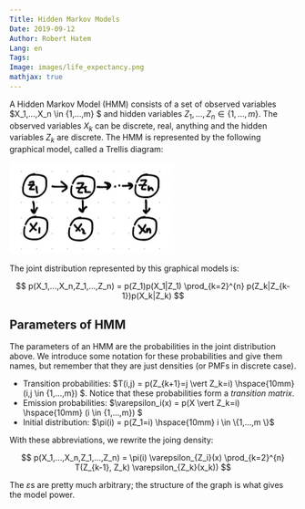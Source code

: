 ```yaml
---
Title: Hidden Markov Models
Date: 2019-09-12
Author: Robert Hatem
Lang: en
Tags:
Image: images/life_expectancy.png
mathjax: true
---
```


A Hidden Markov Model (HMM) consists of a set of observed variables $X_1,...,X_n \in \{1,...,m\} $ and hidden variables $Z_1,...,Z_n \in \{1,...,m\}$. The observed variables $X_k$ can be discrete, real, anything and the hidden variables $Z_k$ are discrete. The HMM is represented by the following graphical model, called a Trellis diagram:

![HMM graphical model](/images/hmm_graphical_model.png)

The joint distribution represented by this graphical models is:

$$ p(X_1,...,X_n,Z_1,...,Z_n) = p(Z_1)p(X_1|Z_1) \prod_{k=2}^{n} p(Z_k|Z_{k-1})p(X_k|Z_k)
$$

## Parameters of HMM
The parameters of an HMM are the probabilities in the joint distribution above. We introduce some notation for these probabilities and give them names, but remember that they are just densities (or PMFs in discrete case).

* Transition probabilities:   $T(i,j) = p(Z_{k+1}=j \vert Z_k=i) \hspace{10mm} (i,j \in \{1,...,m\}) $. Notice that these probabilities form a _transition matrix_.
* Emission probabilities: $\varepsilon_i(x) = p(X \vert Z_k=i)  \hspace{10mm} (i \in \{1,...,m\}) $
* Initial distribution: $\pi(i) = p(Z_1=i) \hspace{10mm} i \in \{1,...,m \}$

With these abbreviations, we rewrite the joing density:

$$ p(X_1,...,X_n,Z_1,...,Z_n) = \pi(i) \varepsilon_{Z_i}(x) \prod_{k=2}^{n} T(Z_{k-1}, Z_k) \varepsilon_{Z_k}(x_k))
$$

The $\varepsilon$s are pretty much arbitrary; the structure of the graph is what gives the model power.